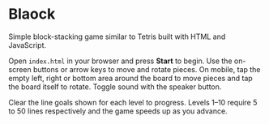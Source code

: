 # Blaock

Simple block-stacking game similar to Tetris built with HTML and JavaScript.

Open `index.html` in your browser and press **Start** to begin. Use the on-screen
buttons or arrow keys to move and rotate pieces. On mobile, tap the empty left,
right or bottom area around the board to move pieces and tap the board itself to
rotate. Toggle sound with the speaker button.

Clear the line goals shown for each level to progress. Levels 1–10 require 5
to 50 lines respectively and the game speeds up as you advance.
